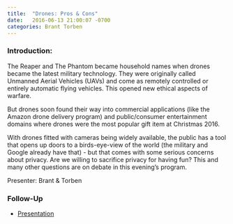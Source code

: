 ```yaml
---
title:  "Drones: Pros & Cons"
date:   2016-06-13 21:00:07 -0700
categories: Brant Torben
---
```


### Introduction:

The Reaper and The Phantom became household names when drones became the latest military technology. They were originally called Unmanned Aerial Vehicles (UAVs) and come as remotely controlled or entirely automatic flying vehicles. This opened new ethical aspects of warfare.

But drones soon found their way into commercial applications (like the Amazon drone delivery program) and public/consumer entertainment domains where drones were the most popular gift item at Christmas 2016.

With drones fitted with cameras being widely available, the public has a tool that opens up doors to a birds-eye-view of the world (the military and Google already have that) - but that comes with some serious concerns about privacy. Are we willing to sacrifice privacy for having fun? This and many other questions are on debate in this evening’s program.

Presenter: Brant & Torben

### Follow-Up

* [Presentation](/assets/present/drones.pdf) 

